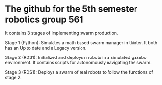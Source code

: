 # The github for the 5th semester robotics group 561
It contains 3 stages of implementing swarm production.

Stage 1 (Python): Simulates a math based swarm manager in tkinter. It both has an Up to date and a Legacy version.

Stage 2 (ROS1): Initialized and deploys n robots in a simulated gazebo environment. It contains scripts for autonomously navigating the swarm.

Stage 3 (ROS1): Deploys a swarm of real robots to follow the functions of stage 2.
